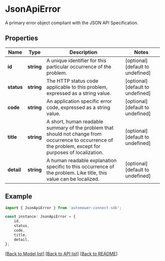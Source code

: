 # JsonApiError

A primary error object compliant with the JSON API Specification.

## Properties

Name | Type | Description | Notes
------------ | ------------- | ------------- | -------------
**id** | **string** | A unique identifier for this particular occurrence of the problem. | [optional] [default to undefined]
**status** | **string** | The HTTP status code applicable to this problem, expressed as a string value. | [optional] [default to undefined]
**code** | **string** | An application specific error code, expressed as a string value. | [optional] [default to undefined]
**title** | **string** | A short, human readable summary of the problem that should not change from occurrence to occurrence of the problem, except for purposes of localization. | [optional] [default to undefined]
**detail** | **string** | A human readable explanation specific to this occurrence of the problem. Like title, this value can be localized. | [optional] [default to undefined]

## Example

```typescript
import { JsonApiError } from 'automower-connect-sdk';

const instance: JsonApiError = {
    id,
    status,
    code,
    title,
    detail,
};
```

[[Back to Model list]](../README.md#documentation-for-models) [[Back to API list]](../README.md#documentation-for-api-endpoints) [[Back to README]](../README.md)

